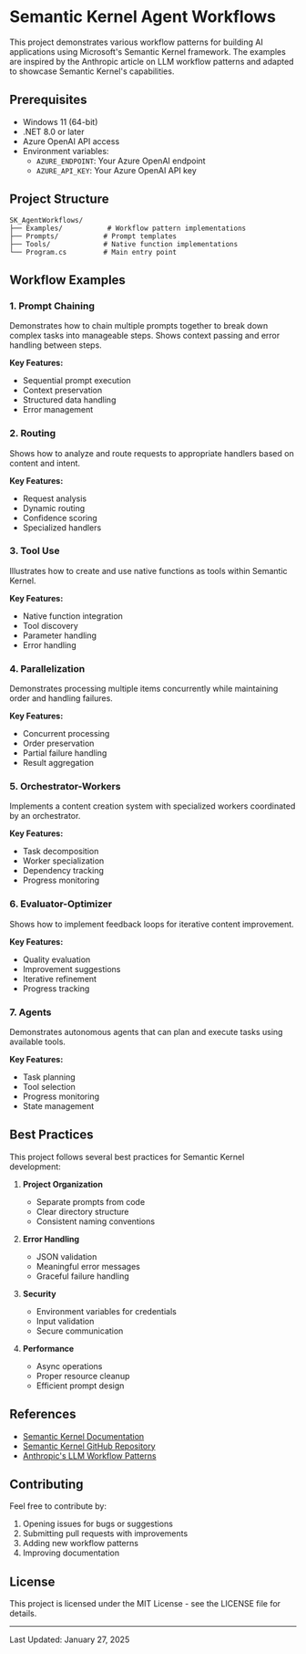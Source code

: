 # Semantic Kernel Agent Workflows

This project demonstrates various workflow patterns for building AI applications using Microsoft's Semantic Kernel framework. The examples are inspired by the Anthropic article on LLM workflow patterns and adapted to showcase Semantic Kernel's capabilities.

## Prerequisites

- Windows 11 (64-bit)
- .NET 8.0 or later
- Azure OpenAI API access
- Environment variables:
  - `AZURE_ENDPOINT`: Your Azure OpenAI endpoint
  - `AZURE_API_KEY`: Your Azure OpenAI API key

## Project Structure

```
SK_AgentWorkflows/
├── Examples/           # Workflow pattern implementations
├── Prompts/           # Prompt templates
├── Tools/             # Native function implementations
└── Program.cs         # Main entry point
```

## Workflow Examples

### 1. Prompt Chaining
Demonstrates how to chain multiple prompts together to break down complex tasks into manageable steps. Shows context passing and error handling between steps.

**Key Features:**
- Sequential prompt execution
- Context preservation
- Structured data handling
- Error management

### 2. Routing
Shows how to analyze and route requests to appropriate handlers based on content and intent.

**Key Features:**
- Request analysis
- Dynamic routing
- Confidence scoring
- Specialized handlers

### 3. Tool Use
Illustrates how to create and use native functions as tools within Semantic Kernel.

**Key Features:**
- Native function integration
- Tool discovery
- Parameter handling
- Error handling

### 4. Parallelization
Demonstrates processing multiple items concurrently while maintaining order and handling failures.

**Key Features:**
- Concurrent processing
- Order preservation
- Partial failure handling
- Result aggregation

### 5. Orchestrator-Workers
Implements a content creation system with specialized workers coordinated by an orchestrator.

**Key Features:**
- Task decomposition
- Worker specialization
- Dependency tracking
- Progress monitoring

### 6. Evaluator-Optimizer
Shows how to implement feedback loops for iterative content improvement.

**Key Features:**
- Quality evaluation
- Improvement suggestions
- Iterative refinement
- Progress tracking

### 7. Agents
Demonstrates autonomous agents that can plan and execute tasks using available tools.

**Key Features:**
- Task planning
- Tool selection
- Progress monitoring
- State management

## Best Practices

This project follows several best practices for Semantic Kernel development:

1. **Project Organization**
   - Separate prompts from code
   - Clear directory structure
   - Consistent naming conventions

2. **Error Handling**
   - JSON validation
   - Meaningful error messages
   - Graceful failure handling

3. **Security**
   - Environment variables for credentials
   - Input validation
   - Secure communication

4. **Performance**
   - Async operations
   - Proper resource cleanup
   - Efficient prompt design

## References

- [Semantic Kernel Documentation](https://learn.microsoft.com/en-us/semantic-kernel/)
- [Semantic Kernel GitHub Repository](https://github.com/microsoft/semantic-kernel)
- [Anthropic's LLM Workflow Patterns](https://www.anthropic.com/index/claude-pattern-for-llm-workflows)

## Contributing

Feel free to contribute by:
1. Opening issues for bugs or suggestions
2. Submitting pull requests with improvements
3. Adding new workflow patterns
4. Improving documentation

## License

This project is licensed under the MIT License - see the LICENSE file for details.

---
Last Updated: January 27, 2025
